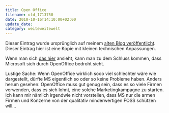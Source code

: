 ```yaml
---
title: Open Office
filename: old_1713750
date: 2010-10-16T14:10:00+02:00
update_date:
category: weiteweitewelt
---
```

Dieser Eintrag wurde ursprünglich auf meinem [alten Blog veröffentlicht](https://stu.blogger.de/stories/1713750/). Dieser Eintrag hier ist eine Kopie mit kleinen technischen Anpassungen.

Wenn man sich [das hier](http://www.microsoft.com/showcase/en/US/details/faaf9eb8-77c6-4bed-bc08-c069a7bfbb04) ansieht, kann man zu dem Schluss kommen, dass Microsoft sich durch OpenOffice bedroht sieht.

Lustige Sache: Wenn OpenOffice wirklich sooo viel schlechter wäre wie dargestellt, dürfte MS eigentlich so oder so keine Probleme haben. Anders herum gesehen: OpenOffice muss gut genug sein, dass es so viele Firmen verwenden, dass es sich lohnt, eine solche Marketingkampagne zu starten. Ich kann mir nämlich irgendwie nicht vorstellen, dass MS nur die armen Firmen und Konzerne von der qualitativ minderwertigen FOSS schützen will…
